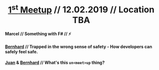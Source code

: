 <h1 align="center">
  <a href="#">1<sup>st</sup> Meetup</a> // 12.02.2019 // Location TBA
</h1>

#### Marcel // Something with F# // ⚡

#### [Bernhard](https://twitter.com/bemayr) // Trapped in the wrong sense of safety - How developers can safely feel safe.

#### [Juan](https://twitter.com/jnvicci) & [Bernhard](https://twitter.com/bemayr) // What's this <code>un&lt;meet&gt;up</code> thing?
